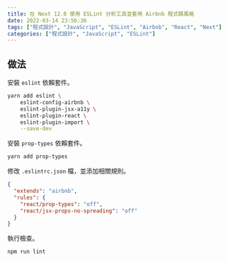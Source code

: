 ```yaml
---
title: 在 Next 12.0 使用 ESLint 分析工具並套用 Airbnb 程式碼風格
date: 2022-03-14 23:56:36
tags: ["程式設計", "JavaScript", "ESLint", "Airbnb", "React", "Next"]
categories: ["程式設計", "JavaScript", "ESLint"]
---
```


## 做法

安裝 `eslint` 依賴套件。

```BASH
yarn add eslint \         
    eslint-config-airbnb \
    eslint-plugin-jsx-a11y \
    eslint-plugin-react \
    eslint-plugin-import \
    --save-dev
```

安裝 `prop-types` 依賴套件。

```BASH
yarn add prop-types
```

修改 `.eslintrc.json` 檔，並添加相關規則。

```JSON
{
  "extends": "airbnb",
  "rules": {
    "react/prop-types": "off",
    "react/jsx-props-no-spreading": "off"
  }
}
```

執行檢查。

```BASH
npm run lint
```
